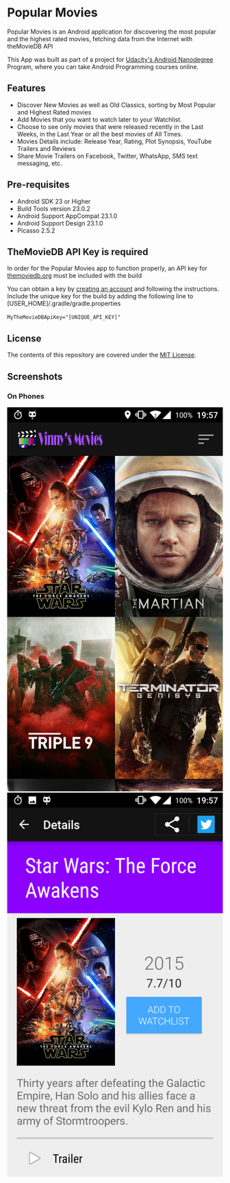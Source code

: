 # Popular Movies

Popular Movies is an Android application for discovering the most popular and the highest rated movies, fetching data from the Internet with theMovieDB API

This App was built as part of a project for [Udacity's Android Nanodegree](https://www.udacity.com/nanodegrees-new-s/nd801) Program, where you can take Android Programming courses online.

## Features
  * Discover New Movies as well as Old Classics, sorting by Most Popular and Highest Rated movies
  * Add Movies that you want to watch later to your Watchlist.
  * Choose to see only movies that were released recently in the Last Weeks, in the Last Year or all the best movies of All Times.
  * Movies Details include: Release Year, Rating, Plot Synopsis, YouTube Trailers and Reviews
  * Share Movie Trailers on Facebook, Twitter, WhatsApp, SMS text messaging, etc.

## Pre-requisites
  * Android SDK 23 or Higher
  * Build Tools version 23.0.2
  * Android Support AppCompat 23.1.0
  * Android Support Design 23.1.0
  * Picasso 2.5.2

## TheMovieDB API Key is required

In order for the Popular Movies app to function properly, an API key for [themoviedb.org](https://www.themoviedb.org/) must be included with the build

You can obtain a key by [creating an account](https://www.themoviedb.org/account/signup) and following the instructions. Include the unique key for the build by adding the following line to [USER_HOME]/.gradle/gradle.properties

`MyTheMovieDBApiKey="[UNIQUE_API_KEY]"`


## License

The contents of this repository are covered under the [MIT License](LICENSE.txt).

## Screenshots

### On Phones

![alt tag](https://raw.githubusercontent.com/vinny-palumbo/PopularMovies/85192274c9368f2576821b9f98a45ee4722efabc/screenshots/phone/phone-portrait-main.png)
![alt tag](https://raw.githubusercontent.com/vinny-palumbo/PopularMovies/85192274c9368f2576821b9f98a45ee4722efabc/screenshots/phone/phone-portrait-detail.png)
